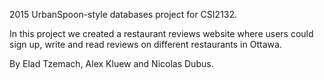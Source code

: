 2015 UrbanSpoon-style databases project for CSI2132. 

In this project we created a restaurant reviews website where users could sign up, write and read reviews on different restaurants in Ottawa.

By Elad Tzemach, Alex Kluew and Nicolas Dubus. 
